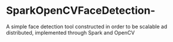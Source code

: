 # SparkOpenCVFaceDetection-
A simple face detection tool constructed in order to be scalable ad distributed, implemented through Spark and OpenCV
